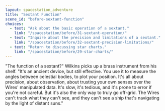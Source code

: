 ```yaml
---
layout: spacestation_adventure
title: "Sextant Function"
scene_id: "before-sextant-function"
choices:
  - text: "Ask about the basic operation of a sextant."
    link: "/spacestation/before/31-sextant-operation/"
  - text: "Inquire about the precision and limitations of a sextant."
    link: "/spacestation/before/32-sextant-precision-limitations/"
  - text: "Return to discussing star charts."
    link: "/spacestation/before/29-star-charts/"
---
```


"The function of a sextant?" Wilkins picks up a brass instrument from his shelf. "It's an ancient device, but still effective. You use it to measure the angles between celestial bodies, to plot your position. It's all about precision, about observation, about trusting your own senses over the Wires' manipulated data. It's slow, it's tedious, and it's prone to error if you're not careful. But it's also the only way to truly go off-grid. The Wires can't track what they can't see, and they can't see a ship that's navigating by the light of distant suns."
